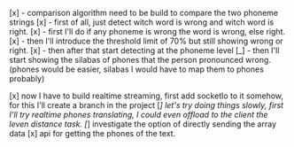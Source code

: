 [x] - comparison algorithm need to be build to compare the two phoneme strings
[x] - first of all, just detect witch word is wrong and witch word is right.
[x] - first I'll do if any phoneme is wrong the word is wrong, else right.
[x] - then I'll introduce the threshold limit of 70% but still showing wrong or right.
[x] - then after that start detecting at the phoneme level
[_] - then I'll start showing the silabas of phones that the person pronounced wrong. (phones would be easier, silabas I would have to map them to phones probably) 

[x] now I have to build realtime streaming, first add socketIo to it somehow, for this I'll create a branch in the project
[_] let's try doing things slowly, first I'll try realtime phones translating, I could even offload to the client the leven distance task.
[_] investigate the option of directly sending the array data
[x] api for getting the phones of the text.